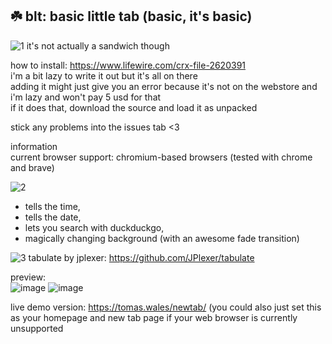 ## ☘️ blt: basic little tab (basic, it's basic)

![1](https://user-images.githubusercontent.com/27066503/128426449-54ef6ba0-3ce8-40f0-a2c4-a8fcdb12d892.png)
it's not actually a sandwich though  

how to install: https://www.lifewire.com/crx-file-2620391  
i'm a bit lazy to write it out but it's all on there  
adding it might just give you an error because it's not on the webstore and i'm lazy and won't pay 5 usd for that  
if it does that, download the source and load it as unpacked  

stick any problems into the issues tab <3  

information  
current browser support: chromium-based browsers (tested with chrome and brave)

![2](https://user-images.githubusercontent.com/27066503/128426388-eb1b0b9c-c9ae-4a35-9129-7d2e3916072f.png)
- tells the time, 
- tells the date, 
- lets you search with duckduckgo,
- magically changing background (with an awesome fade transition)

![3](https://user-images.githubusercontent.com/27066503/128426356-fa4ee276-2840-4587-b1b9-b715856fe624.png)
tabulate by jplexer: https://github.com/JPlexer/tabulate  

preview:  
![image](https://user-images.githubusercontent.com/27066503/128426519-8750ab16-f601-44e7-9bf0-f5dd4e05d371.png)
![image](https://user-images.githubusercontent.com/27066503/128426545-1ca05d20-645c-4061-8415-87f0eb284bac.png)

live demo version: https://tomas.wales/newtab/
(you could also just set this as your homepage and new tab page if your web browser is currently unsupported
